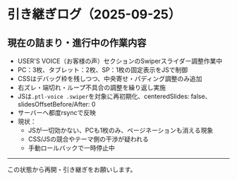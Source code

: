 # 引き継ぎログ（2025-09-25）

## 現在の詰まり・進行中の作業内容

- USER'S VOICE（お客様の声）セクションのSwiperスライダー調整作業中
- PC：3枚、タブレット：2枚、SP：1枚の固定表示をJSで制御
- CSSはデバッグ枠を残しつつ、中央寄せ・パディング調整のみ追加
- 右ズレ・端切れ・ループ不具合の調整を繰り返し実施
- JSは`.ptl-voice .swiper`を対象に再初期化、centeredSlides: false、slidesOffsetBefore/After: 0
- サーバーへ都度rsyncで反映
- 現状：
    - JSが一切効かない、PCも1枚のみ、ページネーションも消える現象
    - CSS/JSの競合やテーマ側の干渉が疑われる
    - 手動ロールバックで一時停止中

---

この状態から再開・引き継ぎをお願いします。
